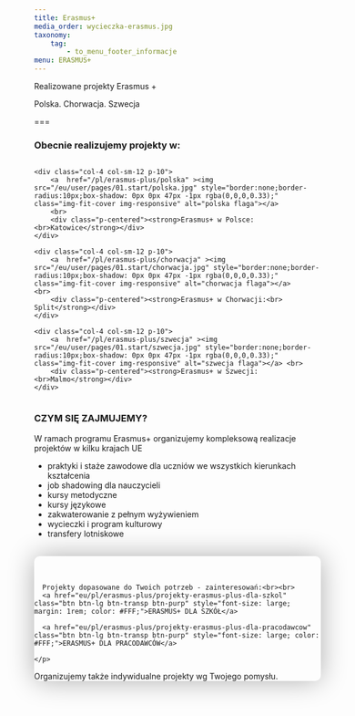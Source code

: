 ```yaml
---
title: Erasmus+
media_order: wycieczka-erasmus.jpg
taxonomy:
    tag:
        - to_menu_footer_informacje
menu: ERASMUS+
---
```


Realizowane projekty Erasmus +

Polska. Chorwacja. Szwecja 

===

### Obecnie realizujemy projekty w:
 
 <div class="columns" style="margin-bottom: 20px;">

    <div class="col-4 col-sm-12 p-10">
        <a  href="/pl/erasmus-plus/polska" ><img src="/eu/user/pages/01.start/polska.jpg" style="border:none;border-radius:10px;box-shadow: 0px 0px 47px -1px rgba(0,0,0,0.33);" class="img-fit-cover img-responsive" alt="polska flaga"></a>
        <br>
        <div class="p-centered"><strong>Erasmus+ w Polsce:<br>Katowice</strong></div>
    </div>

    <div class="col-4 col-sm-12 p-10">
        <a  href="/pl/erasmus-plus/chorwacja" ><img src="/eu/user/pages/01.start/chorwacja.jpg" style="border:none;border-radius:10px;box-shadow: 0px 0px 47px -1px rgba(0,0,0,0.33);" class="img-fit-cover img-responsive" alt="chorwacja flaga"></a>        <br>
        <div class="p-centered"><strong>Erasmus+ w Chorwacji:<br> Split</strong></div>
    </div>

    <div class="col-4 col-sm-12 p-10">
        <a  href="/pl/erasmus-plus/szwecja" ><img src="/eu/user/pages/01.start/szwecja.jpg" style="border:none;border-radius:10px;box-shadow: 0px 0px 47px -1px rgba(0,0,0,0.33);" class="img-fit-cover img-responsive" alt="szwecja flaga"></a> <br>
        <div class="p-centered"><strong>Erasmus+ w Szwecji: <br>Malmo</strong></div>
    </div>

</div>




### CZYM SIĘ ZAJMUJEMY?

W ramach programu Erasmus+ organizujemy kompleksową realizacje projektów w kilku krajach UE

* praktyki i staże zawodowe dla uczniów we wszystkich kierunkach kształcenia
* job shadowing dla nauczycieli
* kursy metodyczne
* kursy językowe
* zakwaterowanie z pełnym wyżywieniem
* wycieczki i program kulturowy
* transfery lotniskowe

<br>

<div class="empty" id="emptyDark" style="border-radius:10px; box-shadow: 0px 0px 47px -1px rgba(0,0,0,0.33);"> 
    <i class="fa-regular fa-handshake" style="margin-right: 10px; color: #fa4bb1; font-size: 3rem;"></i><br><br>
  <p>
      
      Projekty dopasowane do Twoich potrzeb - zainteresowań:<br><br>
      <a href="eu/pl/erasmus-plus/projekty-erasmus-plus-dla-szkol" class="btn btn-lg btn-transp btn-purp" style="font-size: large; margin: 1rem; color: #FFF;">ERASMUS+ DLA SZKÓŁ</a> 
    
      <a href="eu/pl/erasmus-plus/projekty-erasmus-plus-dla-pracodawcow" class="btn btn-lg btn-transp btn-purp" style="font-size: large; color: #FFF;">ERASMUS+ DLA PRACODAWCÓW</a>
    
    </p>
  <p class="empty-subtitle">Organizujemy także indywidualne projekty wg Twojego pomysłu.</p>
</div>